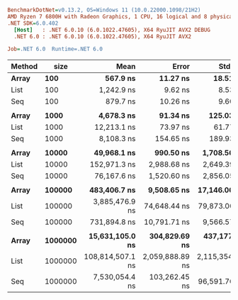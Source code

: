 ``` ini

BenchmarkDotNet=v0.13.2, OS=Windows 11 (10.0.22000.1098/21H2)
AMD Ryzen 7 6800H with Radeon Graphics, 1 CPU, 16 logical and 8 physical cores
.NET SDK=6.0.402
  [Host]   : .NET 6.0.10 (6.0.1022.47605), X64 RyuJIT AVX2 DEBUG
  .NET 6.0 : .NET 6.0.10 (6.0.1022.47605), X64 RyuJIT AVX2

Job=.NET 6.0  Runtime=.NET 6.0  

```
| Method |    size |             Mean |           Error |          StdDev | Ratio | RatioSD |
|------- |-------- |-----------------:|----------------:|----------------:|------:|--------:|
|  **Array** |     **100** |         **567.9 ns** |        **11.27 ns** |        **18.51 ns** |  **1.00** |    **0.00** |
|   List |     100 |       1,242.9 ns |         9.62 ns |         8.53 ns |  2.15 |    0.07 |
|    Seq |     100 |         879.7 ns |        10.26 ns |         9.60 ns |  1.52 |    0.06 |
|        |         |                  |                 |                 |       |         |
|  **Array** |    **1000** |       **4,678.3 ns** |        **91.34 ns** |       **125.03 ns** |  **1.00** |    **0.00** |
|   List |    1000 |      12,213.1 ns |        73.97 ns |        61.77 ns |  2.64 |    0.09 |
|    Seq |    1000 |       8,108.3 ns |       154.65 ns |       189.93 ns |  1.74 |    0.06 |
|        |         |                  |                 |                 |       |         |
|  **Array** |   **10000** |      **49,968.1 ns** |       **990.50 ns** |     **1,708.56 ns** |  **1.00** |    **0.00** |
|   List |   10000 |     152,971.3 ns |     2,988.68 ns |     2,649.39 ns |  3.01 |    0.11 |
|    Seq |   10000 |      76,167.6 ns |     1,520.60 ns |     2,856.05 ns |  1.53 |    0.07 |
|        |         |                  |                 |                 |       |         |
|  **Array** |  **100000** |     **483,406.7 ns** |     **9,508.65 ns** |    **17,146.06 ns** |  **1.00** |    **0.00** |
|   List |  100000 |   3,885,476.9 ns |    74,648.44 ns |    79,873.00 ns |  7.89 |    0.30 |
|    Seq |  100000 |     731,894.8 ns |    10,791.71 ns |     9,566.57 ns |  1.48 |    0.05 |
|        |         |                  |                 |                 |       |         |
|  **Array** | **1000000** |  **15,631,105.0 ns** |   **304,829.69 ns** |   **437,177.63 ns** |  **1.00** |    **0.00** |
|   List | 1000000 | 108,814,507.1 ns | 2,059,888.89 ns | 2,115,354.23 ns |  6.99 |    0.27 |
|    Seq | 1000000 |   7,530,054.4 ns |   103,262.45 ns |    96,591.76 ns |  0.49 |    0.02 |
